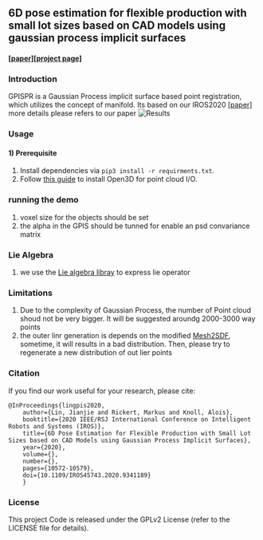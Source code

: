 ## 6D pose estimation for flexible production with small lot sizes based on CAD models using gaussian process implicit surfaces
#### [[paper]](https://mediatum.ub.tum.de/doc/1555279/cr7t1w2a65qkekhn3em4lm75c.gpis-gr.pdf)[[project page]](https://linjianjie.github.io/gpisS2SPr/)	

### Introduction

GPISPR is a Gaussian Process implicit surface based point registration, which utilizes the concept of manifold. Its based on our IROS2020 [[paper]](https://mediatum.ub.tum.de/doc/1555279/cr7t1w2a65qkekhn3em4lm75c.gpis-gr.pdf)
more details please refers to our paper
![Results](images/Standfor_Bunny.png) 

### Usage
#### 1) Prerequisite
1. Install dependencies via `pip3 install -r requirments.txt`.
2. Follow [this guide](http://open3d.org/docs/getting_started.html) to install Open3D for point cloud I/O.

### running the demo
1. voxel size for the objects should be set
2. the alpha in the GPIS should be tunned for enable an psd convariance matrix

### Lie Algebra
1. we use the [Lie algebra libray](https://github.com/utiasSTARS/liegroups) to express lie operator 
### Limitations
1. Due to the complexity of Gaussian Process, the number of Point cloud shoud not be very bigger. It will be suggested aroundg 2000-3000 way points    
2. the outer linr generation is depends on the modified [Mesh2SDF](https://github.com/marian42/mesh_to_sdf), sometime, it will results in a bad distribution. Then, please try to regenerate a new distribution of out lier points


### Citation
If you find our work useful for your research, please cite:
```
@InProceedings{lingpis2020,
    author={Lin, Jianjie and Rickert, Markus and Knoll, Alois},
    booktitle={2020 IEEE/RSJ International Conference on Intelligent Robots and Systems (IROS)}, 
    title={6D Pose Estimation for Flexible Production with Small Lot Sizes based on CAD Models using Gaussian Process Implicit Surfaces}, 
    year={2020},
    volume={},
    number={},
    pages={10572-10579},
    doi={10.1109/IROS45743.2020.9341189}
    }
```
### License
This project Code is released under the GPLv2 License (refer to the LICENSE file for details).